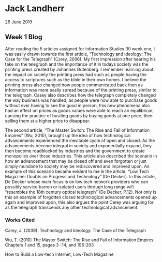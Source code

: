 # Jack Landherr
26 June 2019
## Week 1 Blog
After reading the 5 articles assigned for Information Studies 30 week one, I was easily drawn towards the first article, “Technology and ideology: The Case for the Telegraph” (Carey, 2006). My first impression after hearing his take on the telegraph and the importance of it in todays society was the printing press created by Johannes Gutenberg. I remember learning about the impact on society the printing press had such as people having the access to scriptures such as the bible in their own homes. I believe the printing press also changed how people communicated back then as information was more easily spread because of the printing press, similar to the telegraph. Casey also describes how the telegraph completely changed the way business was handled, as people were now able to purchase goods without ever having to see the good in person, this new phenomena also had an effect on prices as goods values were able to reach an equilibrium, causing the practice of hustling goods by buying goods at one price, then selling them at a higher price to disappear.

The second article, “The Master Switch: The Rise and Fall of Information Empires”  (Wu, 2010), brought up the idea of how technological advancements experienced the inevitable cycle of open and closed. As the advancements become integral in society and exponentially expand, they then become roadblocked by industries and the government to create monopolies over these industries. This article also described the scenario in how an advancement that may be closed off and even forgotten or just simply mundane to society may be rediscovered and improved upon. An example of this scenario became evident to me in the article, “Low Tech Magazine: Doubts on Progress and Technology” (De Decker). In this article, De Decker whose main focus is on low tech network providers who can possibly service barren or isolated users through long range wifi “resembles the 18th century optical telegraph” (De Decker, P.12). Not only is this an example of forgotten closed technological advancements opened up again and improved upon, this also argues the point Carey was arguing for as the telegraph transcends any other technological advancement.

### Works Cited
Carey, J. (2009). Technology and Ideology: The Case of the Telegraph

Wu, T. (2010) The Master Switch: The Rise and Fall of Information Empires. Chapters 1 and 15, pages 3 -14, and 196-203

How to Build a Low-tech Internet, Low-Tech Magazine
